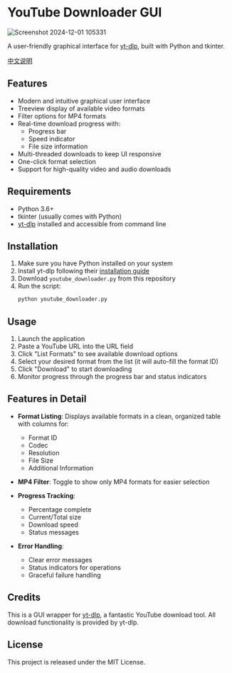# YouTube Downloader GUI
![Screenshot 2024-12-01 105331](https://github.com/user-attachments/assets/8330d185-c41b-480e-a1f8-5dc118b95fb9)


A user-friendly graphical interface for [yt-dlp](https://github.com/yt-dlp/yt-dlp), built with Python and tkinter.

[中文说明](README_zh.md)

## Features

- Modern and intuitive graphical user interface
- Treeview display of available video formats
- Filter options for MP4 formats
- Real-time download progress with:
  - Progress bar
  - Speed indicator
  - File size information
- Multi-threaded downloads to keep UI responsive
- One-click format selection
- Support for high-quality video and audio downloads

## Requirements

- Python 3.6+
- tkinter (usually comes with Python)
- [yt-dlp](https://github.com/yt-dlp/yt-dlp) installed and accessible from command line

## Installation

1. Make sure you have Python installed on your system
2. Install yt-dlp following their [installation guide](https://github.com/yt-dlp/yt-dlp#installation)
3. Download `youtube_downloader.py` from this repository
4. Run the script:
   ```bash
   python youtube_downloader.py
   ```

## Usage

1. Launch the application
2. Paste a YouTube URL into the URL field
3. Click "List Formats" to see available download options
4. Select your desired format from the list (it will auto-fill the format ID)
5. Click "Download" to start downloading
6. Monitor progress through the progress bar and status indicators

## Features in Detail

- **Format Listing**: Displays available formats in a clean, organized table with columns for:
  - Format ID
  - Codec
  - Resolution
  - File Size
  - Additional Information
  
- **MP4 Filter**: Toggle to show only MP4 formats for easier selection
  
- **Progress Tracking**:
  - Percentage complete
  - Current/Total size
  - Download speed
  - Status messages
  
- **Error Handling**:
  - Clear error messages
  - Status indicators for operations
  - Graceful failure handling

## Credits

This is a GUI wrapper for [yt-dlp](https://github.com/yt-dlp/yt-dlp), a fantastic YouTube download tool. All download functionality is provided by yt-dlp.

## License

This project is released under the MIT License.
